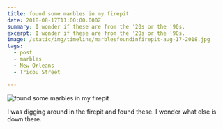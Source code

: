 ```yaml
---
title: found some marbles in my firepit
date: 2018-08-17T11:00:00.000Z
summary: I wonder if these are from the '20s or the '90s.
excerpt: I wonder if these are from the '20s or the '90s.
image: /static/img/timeline/marblesfoundinfirepit-aug-17-2018.jpg
tags:
  - post 
  - marbles
  - New Orleans
  - Tricou Street

---
```


![found some marbles in my firepit](/static/img/timeline/marblesfoundinfirepit-aug-17-2018.jpg "found some marbles in my firepit")

I was digging around in the firepit and found these. I wonder what else is down there.